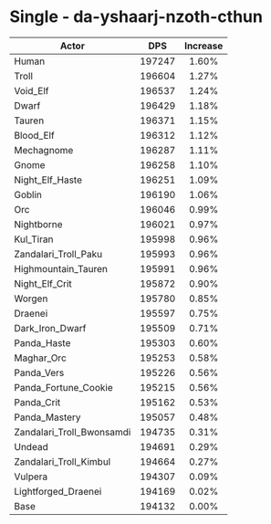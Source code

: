 # Single - da-yshaarj-nzoth-cthun
| Actor | DPS | Increase |
|---|:---:|:---:|
|Human|197247|1.60%|
|Troll|196604|1.27%|
|Void_Elf|196537|1.24%|
|Dwarf|196429|1.18%|
|Tauren|196371|1.15%|
|Blood_Elf|196312|1.12%|
|Mechagnome|196287|1.11%|
|Gnome|196258|1.10%|
|Night_Elf_Haste|196251|1.09%|
|Goblin|196190|1.06%|
|Orc|196046|0.99%|
|Nightborne|196021|0.97%|
|Kul_Tiran|195998|0.96%|
|Zandalari_Troll_Paku|195993|0.96%|
|Highmountain_Tauren|195991|0.96%|
|Night_Elf_Crit|195872|0.90%|
|Worgen|195780|0.85%|
|Draenei|195597|0.75%|
|Dark_Iron_Dwarf|195509|0.71%|
|Panda_Haste|195303|0.60%|
|Maghar_Orc|195253|0.58%|
|Panda_Vers|195226|0.56%|
|Panda_Fortune_Cookie|195215|0.56%|
|Panda_Crit|195162|0.53%|
|Panda_Mastery|195057|0.48%|
|Zandalari_Troll_Bwonsamdi|194735|0.31%|
|Undead|194691|0.29%|
|Zandalari_Troll_Kimbul|194664|0.27%|
|Vulpera|194307|0.09%|
|Lightforged_Draenei|194169|0.02%|
|Base|194132|0.00%|
